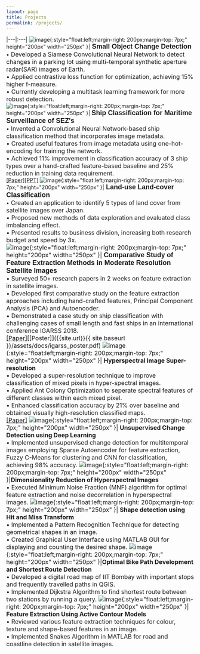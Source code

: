 ```yaml
---
layout: page
title: Projects
permalink: /projects/
---
```


 
|---|:---|
![image]({{site.url}}{{site.baseurl}}/assets/images/Change_detection.png){:style="float:left;margin-right: 200px;margin-top: 7px;" height="200px" width="250px" }|<span style="font-weight:bold"><font size="4" face="Arial"> Small Object Change Detection</font></span> <br>•<font size="3"> Developed a Siamese Convolutional Neural Network to detect changes in a parking lot using multi-temporal synthetic aperture radar(SAR) images of Earth.<br>• Applied contrastive loss function for optimization, achieving 15% higher f-measure.<br>• Currently developing a multitask learning framework for more robust detection.</font> <br>
![image]({{site.url}}{{site.baseurl}}/assets/images/project_1.jpg){:style="float:left;margin-right: 200px;margin-top: 7px;" height="200px" width="250px" }|  <span style="font-weight:bold"><font size="4" face="Arial"> Ship Classification for Maritime Surveillance of SEZ's</font></span> <br>•<font size="3"> Invented a Convolutional Neural Network-based ship classification method that incorporates image metadata.<br>•  Created useful features from image metadata using one-hot-encoding for training the network.<br>• Achieved 11% improvement in classification accuracy of 3 ship types over a hand-crafted feature-based baseline and 25% reduction in training data requirement.</font> <br>[[Paper]](https://www.spiedigitallibrary.org/conference-proceedings-of-spie/10789/107890C/CNN-based-ship-classification-method-incorporating-SAR-geometry-information/10.1117/12.2325282.short?SSO=1)[[PPT]]({{site.url}}{{site.baseurl}}/assets/docs/spie_ppt.pdf) 
![image]({{site.url}}{{site.baseurl}}/assets/images/RG_project.png){:style="float:left;margin-right: 200px;margin-top: 7px;" height="200px" width="250px" }|<span style="font-weight:bold"><font size="4" face="Arial"> Land-use Land-cover Classification</font></span> <br>•<font size="3"> Created an application to identify 5 types of land cover from satellite images over Japan.<br>• Proposed new methods of data exploration and evaluated class imbalancing effect.<br>• Presented results to business division, increasing both research budget and speed by 3x.<br>
![image]({{site.url}}{{site.baseurl}}/assets/images/project_2.PNG){:style="float:left;margin-right: 200px;margin-top: 7px;" height="200px" width="250px" }| <span style="font-weight:bold"><font size="4" face="arial"> Comparative Study of Feature Extraction Methods in Moderate Resolution Satellite Images </font></span><br>• Surveyed 50+ research papers in 2 weeks on feature extraction in satellite images.<br>• Developed first comparative study on the feature extraction approaches including hand-crafted features, Principal Component Analysis (PCA) and Autoencoder.<br>• Demonstrated a case study on ship classification with challenging cases of small length and fast ships in an international conference IGARSS 2018. <br>[[Paper]](https://ieeexplore.ieee.org/abstract/document/8518966)[[Poster]]({{site.url}}{{ site.baseurl }}/assets/docs/igarss_poster.pdf) 
![image]({{site.url}}{{site.baseurl}}/assets/images/project_3.jpg){:style="float:left;margin-right: 200px;margin-top: 7px;" height="200px" width="250px" }| **Hyperspectral Image Super-resolution**<br>• Developed a super-resolution technique to improve classification of mixed pixels in hyper-spectral images.<br>• Applied Ant Colony Optimization to seperate spectral features of different classes within each mixed pixel.<br>• Enhanced classification accuracy by 21% over baseline and obtained visually high-resolution classified maps. <br>[[Paper]](https://www.spiedigitallibrary.org/conference-proceedings-of-spie/9880/1/Sub-pixel-mapping-of-hyperspectral-imagery-using-super-resolution/10.1117/12.2223598.short?SSO=1)
![image]({{site.url}}{{site.baseurl}}/assets/images/project_4.PNG){:style="float:left;margin-right: 200px;margin-top: 7px;" height="200px" width="250px" }| **Unsupervised Change Detection using Deep Learning**<br>• Implemented unsupervised change detection for multitemporal images employing Sparse Autoencoder for feature extraction, Fuzzy C-Means for clustering and CNN for classification, achieving 98% accuracy.
![image]({{site.url}}{{site.baseurl}}/assets/images/project_7.jpg){:style="float:left;margin-right: 200px;margin-top: 7px;" height="200px" width="250px" }|**Dimensionality Reduction of Hyperspectral Images**<br>• Executed Minimum Noise Fraction (MNF) algorithm for optimal feature extraction and noise decorrelation in hyperspectral images.
![image]({{site.url}}{{site.baseurl}}/assets/images/project_6.jpg){:style="float:left;margin-right: 200px;margin-top: 7px;" height="200px" width="250px" }| **Shape detection using Hit and Miss Transform**<br>• Implemented a Pattern Recognition Technique for detecting geometrical shapes in an image.<br>• Created Graphical User Interface using MATLAB GUI for displaying and counting the desired shape.
![image]({{site.url}}{{site.baseurl}}/assets/images/project_8.jpg){:style="float:left;margin-right: 200px;margin-top: 7px;" height="200px" width="250px" }|**Optimal Bike Path Development and Shortest Route Detection** <br>• Developed a digital road map of IIT Bombay with important stops and frequently travelled paths in QGIS.<br>• Implemented Dijkstra Algorithm to find shortest route between two stations by running a query.
![image]({{site.url}}{{site.baseurl}}/assets/images/project_5.jpg){:style="float:left;margin-right: 200px;margin-top: 7px;" height="200px" width="250px" }| **Feature Extraction Using Active Contour Models**<br>• Reviewed various feature extraction techniques for colour, texture and shape-based features in an image.<br>• Implemented Snakes Algorithm in MATLAB for road and coastline detection in satellite images.

